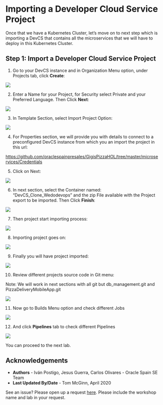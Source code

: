 # Importing a Developer Cloud Service Project


Once that we have a Kubernetes Cluster, let’s move on to next step which is importing a DevCS that contains all the microservices that we will have to deploy in this Kubernetes Cluster.

## **Step 1**: Import a Developer Cloud Service Project

1. Go to your DevCS instance and in Organization Menu option, under Projects tab, click **Create**:

  ![](./images/image101.png " ")

2. Enter a Name for your Project, for Security select Private and your Preferred Language. Then Click **Next**:

  ![](./images/image102.png " ")

3. In Template Section, select Import Project Option:

  ![](./images/image103.png " ")

4. For Properties section, we will provide you with details to connect to a preconfigured DevCS instance from which you an import the project in this url:

https://github.com/oraclespainpresales/GigisPizzaHOL/tree/master/microservices/Credentials

5. Click on Next:

  ![](./images/image104.png " ")

6. In next section, select the Container named: “DevCS\_Clone\_Wedodevops” and the zip File available with the Project export to be imported. Then Click **Finish**:

  ![](./images/image105.png " ")

7. Then project start importing process:

  ![](./images/image106.png " ")

8. Importing project goes on:

  ![](./images/image107.png " ")

9. Finally you will have project imported:

  ![](./images/image108.png " ")

10. Review different projects source code in Git menu:

  Note: We will work in next sections with all git but db\_management.git and PizzaDeliveryMobileApp.git

  ![](./images/image109.png " ")

11. Now go to Builds Menu option and check different Jobs

  ![](./images/image110.png " ")

12. And click **Pipelines** tab to check different Pipelines

  ![](./images/image111.png " ")

You can proceed to the next lab.

## Acknowledgements
* **Authors** -  Iván Postigo, Jesus Guerra, Carlos Olivares - Oracle Spain SE Team
* **Last Updated By/Date** - Tom McGinn, April 2020

See an issue?  Please open up a request [here](https://github.com/oracle/learning-library/issues). Please include the workshop name and lab in your request.
